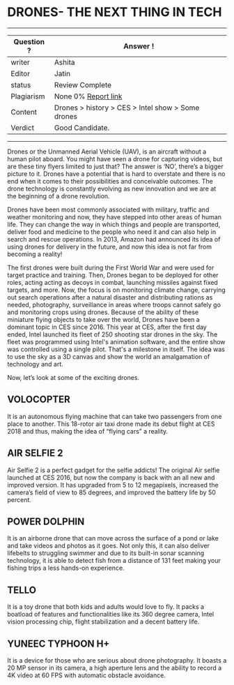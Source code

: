 # DRONES- THE NEXT THING IN TECH

---
Question ? | Answer ! |
--- | --- |
writer | Ashita 
Editor | Jatin | Ajay
status | Review Complete
Plagiarism | None 0% [Report link](./plag_reports/plag_drones_v2.pdf)
Content | Drones > history > CES > Intel show > Some drones
Verdict | Good Candidate.
---

Drones or the Unmanned Aerial Vehicle (UAV), is an aircraft without a human pilot aboard. You might have seen a drone for capturing videos, but are these tiny flyers limited to just that? The answer is ‘NO’, there’s a bigger picture to it. Drones have a potential that is hard to overstate and there is no end when it comes to their possibilities and conceivable outcomes. The drone technology is constantly evolving as new innovation and we are at the beginning of a drone revolution. 

Drones have been most commonly associated with military, traffic and weather monitoring and now, they have stepped into other areas of human life. They can change the way in which things and people are transported, deliver food and medicine to the people who need it and can also help in search and rescue operations. In 2013, Amazon had announced its idea of using drones for delivery in the future, and now this idea is not far from becoming a reality! 

The first drones were built during the First World War and were used for target practice and training. Then, Drones began to be deployed for other roles, acting acting as decoys in combat, launching missiles against fixed targets, and more. 
Now, the focus is on monitoring climate change, carrying out search operations after a natural disaster and distributing rations as needed, photography, surveillance in areas where troops cannot safely go and monitoring crops using drones. Because of the ability of these miniature flying objects to take over the world, Drones have been a dominant topic in CES since 2016. This year at CES, after the first day ended, Intel launched
its fleet of 250 shooting star drones in the sky. The fleet was programmed using Intel's animation software, and the entire show was controlled using a single pilot. That's a milestone in itself. The idea was to use the sky as a 3D canvas and show the world an amalgamation of technology and art.

Now, let’s look at some of the exciting drones.

## VOLOCOPTER
It is an autonomous flying machine that can take two passengers from one place to another. This 18-rotor air taxi drone made its debut flight at CES 2018 and thus, making the idea of “flying cars” a reality. 

## AIR SELFIE 2
Air Selfie 2 is a perfect gadget for the selfie addicts! The original Air selfie launched at CES 2016, but now the company is back with an all new and improved version. It has upgraded from 5 to 12 megapixels, increased the camera’s field of view to 85 degrees, and improved the battery life by 50 percent.

## POWER DOLPHIN
It is an airborne drone that can move across the surface of a pond or lake and take videos and photos as it goes. Not only this, it can also deliver lifebelts to struggling swimmer and due to its built-in sonar scanning technology, it is able to detect fish from a distance of 131 feet making your fishing trips a less hands-on experience.

## TELLO
It is a toy drone that both kids and adults would love to fly. It packs a boatload of features and functionalities like its 360 degree camera, Intel vision processing chip, flight stabilization and a decent battery life.  

## YUNEEC TYPHOON H+
It is a device for those who are serious about drone photography. It boasts a 20 MP sensor in its camera, a high aperture lens and the ability to record a 4K video at 60 FPS with automatic obstacle avoidance.